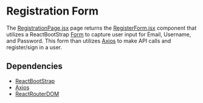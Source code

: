 # Registration Form

The [RegistrationPage.jsx](./../../frontend/src/pages/RegisterPage.jsx) page returns the [RegisterForm.jsx](../../frontend/src/components/RegisterForm.jsx) component that utilizes a ReactBootStrap [Form](https://react-bootstrap.netlify.app/docs/forms/overview) to capture user input for Email, Username, and Password. This form than utilizes [Axios](https://axios-http.com/docs/intro) to make API calls and register/sign in a user.

## Dependencies

- [ReactBootStrap](https://react-bootstrap.netlify.app/docs/forms/overview)
- [Axios](https://axios-http.com/docs/intro)
- [ReactRouterDOM](https://reactrouter.com/en/main/hooks/use-outlet-context)
